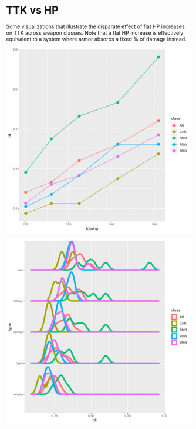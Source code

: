 # TTK vs HP
Some visualizations that illustrate the disparate effect of flat HP increases on TTK across weapon classes. Note that a flat HP increase is effectively equivalent to a system where armor absorbs a fixed % of damage instead.

![average TTK vs HP by weapon class](https://github.com/lucumas/wepdmg/blob/main/out/avg_lines.png)

![overall distribution of TTK vs armor level by weapon class](https://github.com/lucumas/wepdmg/blob/main/out/all_ridge.png)

